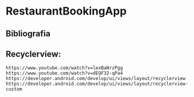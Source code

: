 # RestaurantBookingApp

## Bibliografia
## Recyclerview:
 
    https://www.youtube.com/watch?v=lexBaNrzPgg
    https://www.youtube.com/watch?v=dEQF32-qPa4
    https://developer.android.com/develop/ui/views/layout/recyclerview
    https://developer.android.com/develop/ui/views/layout/recyclerview-custom
